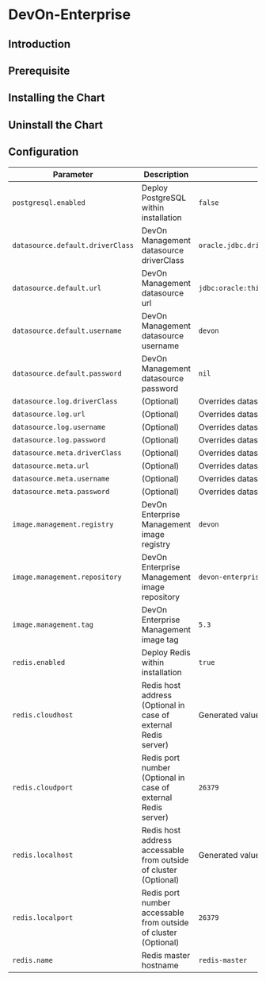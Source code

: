 # DevOn-Enterprise

## Introduction

## Prerequisite

## Installing the Chart

## Uninstall the Chart

## Configuration
| Parameter                       | Description                                                           | Default                                                     |
| ------------------------------- | --------------------------------------------------------------------- | ----------------------------------------------------------- |
| `postgresql.enabled`            | Deploy PostgreSQL within installation                                 | `false`                                                     |
| `datasource.default.driverClass`| DevOn Management datasource driverClass                               | `oracle.jdbc.driver.OracleDriver`                           |
| `datasource.default.url`        | DevOn Management datasource url                                       | `jdbc:oracle:thin:@oracle.default.svc.cluster.local:1521:XE`|
| `datasource.default.username`   | DevOn Management datasource username                                  | `devon`                                                     |
| `datasource.default.password`   | DevOn Management datasource password                                  | `nil`                                                       |
| `datasource.log.driverClass`    | (Optional)                                                            | Overrides datasource.default.driverClass                    |
| `datasource.log.url`            | (Optional)                                                            | Overrides datasource.default.url                            |
| `datasource.log.username`       | (Optional)                                                            | Overrides datasource.default.username                       |
| `datasource.log.password`       | (Optional)                                                            | Overrides datasource.default.password                       |
| `datasource.meta.driverClass`   | (Optional)                                                            | Overrides datasource.default.driverClass                    |
| `datasource.meta.url`           | (Optional)                                                            | Overrides datasource.default.url                            |
| `datasource.meta.username`      | (Optional)                                                            | Overrides datasource.default.username                       |
| `datasource.meta.password`      | (Optional)                                                            | Overrides datasource.default.password                       |
| `image.management.registry`     | DevOn Enterprise Management image registry                            | `devon`                                                     |
| `image.management.repository`   | DevOn Enterprise Management image repository                          | `devon-enterprise/management`                               |
| `image.management.tag`          | DevOn Enterprise Management image tag                                 | `5.3`                                                       |
| `redis.enabled`                 | Deploy Redis within installation                                      | `true`                                                      |
| `redis.cloudhost`               | Redis host address (Optional in case of external Redis server)        | Generated values in secret-redis.yaml                       |
| `redis.cloudport`               | Redis port number (Optional in case of external Redis server)         | `26379`                                                     |
| `redis.localhost`               | Redis host address accessable from outside of cluster (Optional)      | Generated values in secret-redis.yaml                       |
| `redis.localport`               | Redis port number accessable from outside of cluster (Optional)       | `26379`                                                     |
| `redis.name`                    | Redis master hostname                                                 | `redis-master`                                              |

